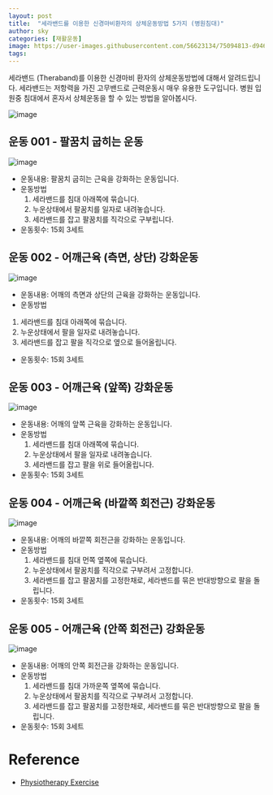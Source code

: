 ```yaml
---
layout: post
title:  "세라밴드를 이용한 신경마비환자의 상체운동방법 5가지 (병원침대)"
author: sky
categories: [재활운동]
image: https://user-images.githubusercontent.com/56623134/75094813-d9462480-55d1-11ea-9e26-1d623239fdb2.png
tags: 
---
```


세라밴드 (Theraband)를 이용한 신경마비 환자의 상체운동방법에 대해서 알려드립니다.
세라밴드는 저항력을 가진 고무밴드로 근력운동시 매우 유용한 도구입니다.
병원 입원중 침대에서 혼자서 상체운동을 할 수 있는 방법을 알아봅시다.

![image](https://user-images.githubusercontent.com/56623134/75094799-c59abe00-55d1-11ea-83d0-546f9cd53823.png)

## 운동 001 - 팔꿈치 굽히는 운동

![image](https://user-images.githubusercontent.com/56623134/75094912-de57a380-55d2-11ea-9b78-6fa2992beb98.png)

- 운동내용: 팔꿈치 굽히는 근육을 강화하는 운동입니다.
- 운동방법
  1) 세라밴드를 침대 아래쪽에 묶습니다.
  2) 누운상태에서 팔꿈치를 일자로 내려놓습니다.
  3) 세라밴드를 잡고 팔꿈치를 직각으로 구부립니다.
- 운동횟수: 15회 3세트
 
 
## 운동 002 - 어깨근육 (측면, 상단) 강화운동

![image](https://user-images.githubusercontent.com/56623134/75094959-40b0a400-55d3-11ea-90f3-66fc6f4f9717.png)

- 운동내용: 어깨의 측면과 상단의 근육을 강화하는 운동입니다.
- 운동방법
 1) 세라밴드를 침대 아래쪽에 묶습니다.
 2) 누운상태에서 팔을 일자로 내려놓습니다.
 3) 세라밴드를 잡고 팔을 직각으로 옆으로 들어올립니다.
- 운동횟수: 15회 3세트

## 운동 003 - 어깨근육 (앞쪽) 강화운동

![image](https://user-images.githubusercontent.com/56623134/75095050-57a3c600-55d4-11ea-9f72-28737cc28b9e.png)

- 운동내용: 어깨의 앞쪽 근육을 강화하는 운동입니다.
- 운동방법
  1) 세라밴드를 침대 아래쪽에 묶습니다.
  2) 누운상태에서 팔을 일자로 내려놓습니다.
  3) 세라밴드를 잡고 팔을 위로 들어올립니다.
- 운동횟수: 15회 3세트

## 운동 004 - 어깨근육 (바깥쪽 회전근) 강화운동

![image](https://user-images.githubusercontent.com/56623134/75094996-c7658100-55d3-11ea-8d75-c802e8b8a5b4.png)

- 운동내용: 어깨의 바깥쪽 회전근을 강화하는 운동입니다.
- 운동방법
  1) 세라밴드를 침대 먼쪽 옆쪽에 묶습니다.
  2) 누운상태에서 팔꿈치를 직각으로 구부려서 고정합니다.
  3) 세라밴드를 잡고 팔꿈치를 고정한채로, 세라밴드를 묶은 반대방향으로 팔을 돌립니다.
- 운동횟수: 15회 3세트


## 운동 005 - 어깨근육 (안쪽 회전근) 강화운동

![image](https://user-images.githubusercontent.com/56623134/75095059-7b670c00-55d4-11ea-9828-be47a531644d.png)

- 운동내용: 어깨의 안쪽 회전근을 강화하는 운동입니다.
- 운동방법
  1) 세라밴드를 침대 가까운쪽 옆쪽에 묶습니다.
  2) 누운상태에서 팔꿈치를 직각으로 구부려서 고정합니다.
  3) 세라밴드를 잡고 팔꿈치를 고정한채로, 세라밴드를 묶은 반대방향으로 팔을 돌립니다.
- 운동횟수: 15회 3세트


# Reference
- [Physiotherapy Exercise](https://www.physiotherapyexercises.com/)
